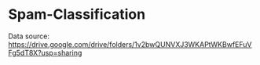 # Spam-Classification

Data source: https://drive.google.com/drive/folders/1v2bwQUNVXJ3WKAPtWKBwfEFuVFg5dT8X?usp=sharing
